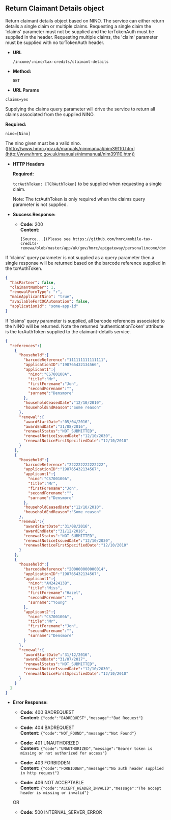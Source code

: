 Return Claimant Details object
----
  Return claimant details object based on NINO. The service can either return details a single claim or multiple claims.
  Requesting a single claim the 'claims' parameter must not be supplied and the tcrTokenAuth must be supplied in the header.
  Requesting multiple claims, the 'claim' parameter must be supplied with no tcrTokenAuth header.

* **URL**

  `/income/:nino/tax-credits/claimant-details`

* **Method:**
  
  `GET`

*  **URL Params**

  `claims=yes`

   Supplying the claims query parameter will drive the service to return all claims associated from the supplied NINO.


   **Required:**
 
   `nino=[Nino]`
   
   The nino given must be a valid nino. ([http://www.hmrc.gov.uk/manuals/nimmanual/nim39110.htm](http://www.hmrc.gov.uk/manuals/nimmanual/nim39110.htm))

*  **HTTP Headers**

   **Required:**
 
   `tcrAuthToken: [TCRAuthToken]` to be supplied when requesting a single claim.

   Note: The tcrAuthToken is only required when the claims query parameter is not supplied.

* **Success Response:**

  * **Code:** 200 <br />
    **Content:**

        [Source...](Please see https://github.com/hmrc/mobile-tax-credits-renewa/blob/master/app/uk/gov/hmrc/apigateway/personalincome/domain/Renewals.scala#L55)

If 'claims' query parameter is not supplied as a query parameter then a single response will be returned based on the barcode reference supplied in the tcrAuthToken.

```json
{
  "hasPartner": false,
  "claimantNumber": 1,
  "renewalFormType": "r",
  "mainApplicantNino": "true",
  "availableForCOCAutomation": false,
  "applicationId": "some-app-id"
}
```

If 'claims' query parameter is supplied, all barcode references associated to the NINO will be returned.
Note the returned 'authenticationToken' attribute is the tcrAuthToken supplied to the claimant-details service.

```json
{
  "references":[
    {
      "household":{
        "barcodeReference":"111111111111111",
        "applicationID":"198765432134566",
        "applicant1":{
          "nino":"CS700100A",
          "title":"Mr",
          "firstForename":"Jon",
          "secondForename":"",
          "surname":"Densmore"
        },
        "householdCeasedDate":"12/10/2010",
        "householdEndReason":"Some reason"
      },
      "renewal":{
        "awardStartDate":"05/04/2016",
        "awardEndDate":"31/08/2016",
        "renewalStatus":"NOT_SUBMITTED",
        "renewalNoticeIssuedDate":"12/10/2030",
        "renewalNoticeFirstSpecifiedDate":"12/10/2010"
      }
    },
    {
      "household":{
        "barcodeReference":"222222222222222",
        "applicationID":"198765432134567",
        "applicant1":{
          "nino":"CS700100A",
          "title":"Mr",
          "firstForename":"Jon",
          "secondForename":"",
          "surname":"Densmore"
        },
        "householdCeasedDate":"12/10/2010",
        "householdEndReason":"Some reason"
      },
      "renewal":{
        "awardStartDate":"31/08/2016",
        "awardEndDate":"31/12/2016",
        "renewalStatus":"NOT_SUBMITTED",
        "renewalNoticeIssuedDate":"12/10/2030",
        "renewalNoticeFirstSpecifiedDate":"12/10/2010"
      }
    },
    {
      "household":{
        "barcodeReference":"200000000000014",
        "applicationID":"198765432134567",
        "applicant1":{
          "nino":"AM242413B",
          "title":"Miss",
          "firstForename":"Hazel",
          "secondForename":"",
          "surname":"Young"
        },
        "applicant2":{
          "nino":"CS700100A",
          "title":"Mr",
          "firstForename":"Jon",
          "secondForename":"",
          "surname":"Densmore"
        }
      },
      "renewal":{
        "awardStartDate":"31/12/2016",
        "awardEndDate":"31/07/2017",
        "renewalStatus":"NOT_SUBMITTED",
        "renewalNoticeIssuedDate":"12/10/2030",
        "renewalNoticeFirstSpecifiedDate":"12/10/2010"
      }
    }
  ]
}
```


* **Error Response:**

  * **Code:** 400 BADREQUEST <br />
    **Content:** `{"code":"BADREQUEST","message":"Bad Request"}`

  * **Code:** 404 BADREQUEST <br />
    **Content:** `{"code":"NOT_FOUND","message":"Not Found"}`

  * **Code:** 401 UNAUTHORIZED <br />
    **Content:** `{"code":"UNAUTHORIZED","message":"Bearer token is missing or not authorized for access"}`

  * **Code:** 403 FORBIDDEN <br />
    **Content:** `{"code":"FORBIDDEN","message":"No auth header supplied in http request"}`

  * **Code:** 406 NOT ACCEPTABLE <br />
    **Content:** `{"code":"ACCEPT_HEADER_INVALID","message":"The accept header is missing or invalid"}`

  OR

  * **Code:** 500 INTERNAL_SERVER_ERROR <br />


